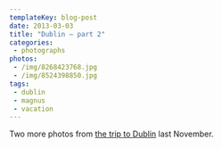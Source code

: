 ```yaml
---
templateKey: blog-post
date: 2013-03-03
title: "Dublin – part 2"
categories:
 - photographs
photos:
 - /img/8268423768.jpg
 - /img/8524398850.jpg
tags:
 - dublin
 - magnus
 - vacation
---
```


Two more photos from [the trip to Dublin](/2012/12/12/dublin) last November.
